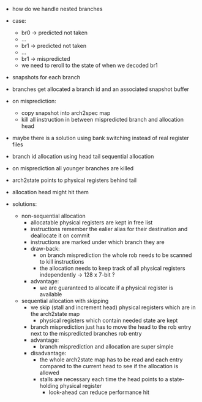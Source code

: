 - how do we handle nested branches
- case:
  - br0 -> predicted not taken
  - ...
  - br1 -> predicted not taken
  - ...
  - br1 -> mispredicted
  - we need to reroll to the state of when we decoded br1
- snapshots for each branch
- branches get allocated a branch id and an associated snapshot buffer
- on misprediction:
  - copy snapshot into arch2spec map
  - kill all instruction in between mispredicted branch and allocation head
- maybe there is a solution using bank switching instead of real register files
- branch id allocation using head tail sequential allocation
- on misprediction all younger branches are killed


- arch2state points to physical registers behind tail
- allocation head might hit them
- solutions:
  - non-sequential allocation
    - allocatable physical registers are kept in free list
    - instructions remember the ealier alias for their destination and deallocate it on commit
    - instructions are marked under which branch they are
    - draw-back: 
      - on branch misprediction the whole rob needs to be scanned to kill instructions
      - the allocation needs to keep track of all physical registers independently -> 128 x 7-bit ?
    - advantage:
      - we are guaranteed to allocate if a physical register is available
  - sequential allocation with skipping
    - we skip (stall and increment head) physical registers which are in the arch2state map
      - physical registers which contain needed state are kept
    - branch misprediction just has to move the head to the rob entry next to the mispredicted branches rob entry
    - advantage:
      - branch misprediction and allocation are super simple
    - disadvantage:
      - the whole arch2state map has to be read and each entry compared to the current head to see if the allocation is allowed
      - stalls are necessary each time the head points to a state-holding physical register 
        - look-ahead can reduce performance hit